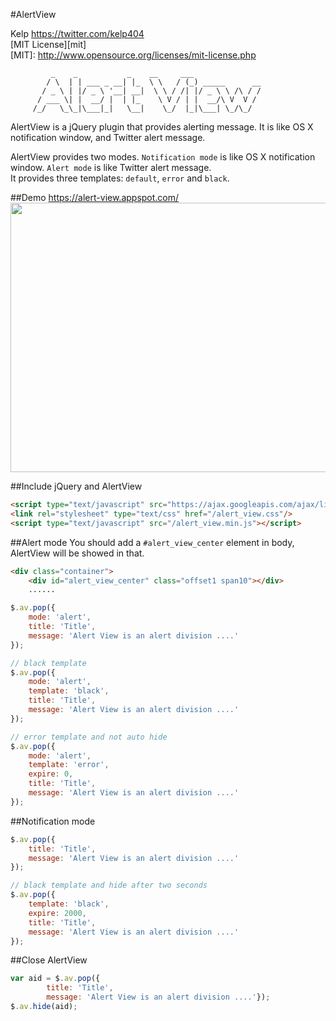 #AlertView

Kelp https://twitter.com/kelp404  
[MIT License][mit]  
[MIT]: http://www.opensource.org/licenses/mit-license.php

```
         _    _           _    __     ___
        / \  | | ___ _ __| |_  \ \   / (_) _____      __
       / _ \ | |/ _ \ '__| __|  \ \ / /| |/ _ \ \ /\ / /
      / ___ \| |  __/ |  | |_    \ V / | |  __/\ V  V /
     /_/   \_\_|\___|_|   \__|    \_/  |_|\___| \_/\_/
```

AlertView is a jQuery plugin that provides alerting message. It is like OS X notification window, and Twitter alert message.  

AlertView provides two modes. `Notification mode` is like OS X notification window. `Alert mode` is like Twitter alert message.  
It provides three templates: `default`, `error` and `black`.  


##Demo
https://alert-view.appspot.com/  
<img src='https://raw.github.com/kelp404/AlertView/master/_images/00.png' height='431px' width='850px' />


##Include jQuery and AlertView
```html
<script type="text/javascript" src="https://ajax.googleapis.com/ajax/libs/jquery/1.9.1/jquery.min.js"></script>
<link rel="stylesheet" type="text/css" href="/alert_view.css"/>
<script type="text/javascript" src="/alert_view.min.js"></script>
```


##Alert mode
You should add a `#alert_view_center` element in body, AlertView will be showed in that.
```html
<div class="container">
    <div id="alert_view_center" class="offset1 span10"></div>
    ......
```
```javascript
$.av.pop({
    mode: 'alert',
    title: 'Title',
    message: 'Alert View is an alert division ....'
});

// black template
$.av.pop({
    mode: 'alert',
    template: 'black',
    title: 'Title',
    message: 'Alert View is an alert division ....'
});

// error template and not auto hide
$.av.pop({
    mode: 'alert',
    template: 'error',
    expire: 0,
    title: 'Title',
    message: 'Alert View is an alert division ....'
});
```


##Notification mode
```javascript
$.av.pop({
    title: 'Title',
    message: 'Alert View is an alert division ....'
});

// black template and hide after two seconds
$.av.pop({
    template: 'black',
    expire: 2000,
    title: 'Title',
    message: 'Alert View is an alert division ....'
});
```


##Close AlertView
```javascript
var aid = $.av.pop({
        title: 'Title',
        message: 'Alert View is an alert division ....'});
$.av.hide(aid);
```
